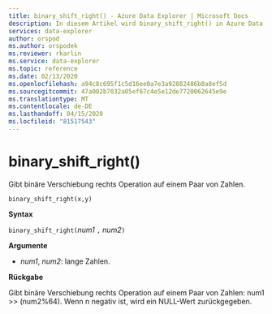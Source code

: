```yaml
---
title: binary_shift_right() - Azure Data Explorer | Microsoft Docs
description: In diesem Artikel wird binary_shift_right() in Azure Data Explorer beschrieben.
services: data-explorer
author: orspod
ms.author: orspodek
ms.reviewer: rkarlin
ms.service: data-explorer
ms.topic: reference
ms.date: 02/13/2020
ms.openlocfilehash: a94c8c695f1c5d16ee0a7e3a92882486b8a8ef5d
ms.sourcegitcommit: 47a002b7032a05ef67c4e5e12de7720062645e9e
ms.translationtype: MT
ms.contentlocale: de-DE
ms.lasthandoff: 04/15/2020
ms.locfileid: "81517543"
---
```

# <a name="binary_shift_right"></a>binary_shift_right()

Gibt binäre Verschiebung rechts Operation auf einem Paar von Zahlen.

```kusto
binary_shift_right(x,y) 
```

**Syntax**

`binary_shift_right(`*num1* `,` *num2*`)`

**Argumente**

* *num1*, *num2*: lange Zahlen.

**Rückgabe**

Gibt binäre Verschiebung rechts Operation auf einem Paar von Zahlen: num1 >> (num2%64).
Wenn n negativ ist, wird ein NULL-Wert zurückgegeben.